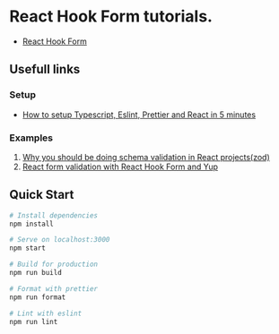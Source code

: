 # React Hook Form tutorials.

- [React Hook Form](https://react-hook-form.com/)

## Usefull links

### Setup

- [How to setup Typescript, Eslint, Prettier and React in 5 minutes](https://itnext.io/how-to-setup-typescript-eslint-prettier-and-react-in-5-minutes-44cfe8af5081)

### Examples

1. [Why you should be doing schema validation in React projects(zod)](https://engineering.udacity.com/why-you-should-be-doing-schema-validation-in-react-projects-ce3c4b1df02f)
2. [React form validation with React Hook Form and Yup](https://dev.to/franciscomendes10866/react-form-validation-with-react-hook-form-and-yup-4a98)

## Quick Start

```bash
# Install dependencies
npm install

# Serve on localhost:3000
npm start

# Build for production
npm run build

# Format with prettier
npm run format

# Lint with eslint
npm run lint
```
